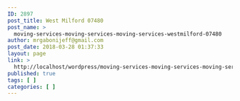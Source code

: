 ```yaml
---
ID: 2897
post_title: West Milford 07480
post_name: >
  moving-services-moving-services-moving-services-westmilford-07480
author: mrgabonijeff@gmail.com
post_date: 2018-03-28 01:37:33
layout: page
link: >
  http://localhost/wordpress/moving-services-moving-services-moving-services-westmilford-07480/
published: true
tags: [ ]
categories: [ ]
---
```

